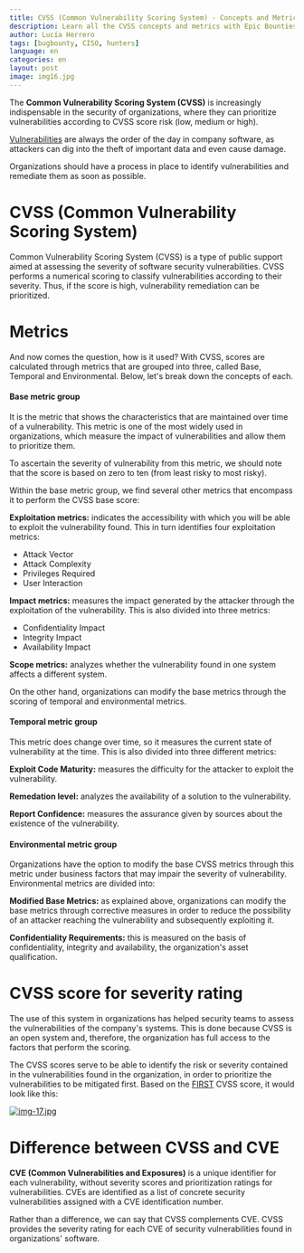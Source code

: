 ```yaml
---
title: CVSS (Common Vulnerability Scoring System) - Concepts and Metrics
description: Learn all the CVSS concepts and metrics with Epic Bounties.
author: Lucía Herrero
tags: [bugbounty, CISO, hunters]
language: en
categories: en
layout: post
image: img16.jpg
---
```


The <b>Common Vulnerability Scoring System (CVSS)</b> is increasingly indispensable in the security of organizations, where they can prioritize vulnerabilities according to CVSS score risk (low, medium or high).

<a href="https://www.epicbounties.com/es/common-ways-hacked-companies.html">Vulnerabilities</a> are always the order of the day in company software, as attackers can dig into the theft of important data and even cause damage.

Organizations should have a process in place to identify vulnerabilities and remediate them as soon as possible.

# CVSS (Common Vulnerability Scoring System)     

Common Vulnerability Scoring System (CVSS) is a type of public support aimed at assessing the severity of software security vulnerabilities. CVSS performs a numerical scoring to classify vulnerabilities according to their severity. Thus, if the score is high, vulnerability remediation can be prioritized. 

# Metrics

And now comes the question, how is it used? With CVSS, scores are calculated through metrics that are grouped into three, called Base, Temporal and Environmental. Below, let's break down the concepts of each.

#### Base metric group

It is the metric that shows the characteristics that are maintained over time of a vulnerability. This metric is one of the most widely used in organizations, which measure the impact of vulnerabilities and allow them to prioritize them.

To ascertain the severity of vulnerability from this metric, we should note that the score is based on zero to ten (from least risky to most risky). 

Within the base metric group, we find several other metrics that encompass it to perform the CVSS base score:

<b>Exploitation metrics:</b> indicates the accessibility with which you will be able to exploit the vulnerability found. This in turn identifies four exploitation metrics:

- Attack Vector 
- Attack Complexity 
- Privileges Required 
- User Interaction 

<b>Impact metrics:</b> measures the impact generated by the attacker through the exploitation of the vulnerability. This is also divided into three metrics: 

- Confidentiality Impact
- Integrity Impact
- Availability Impact

<b>Scope metrics:</b> analyzes whether the vulnerability found in one system affects a different system. 

On the other hand, organizations can modify the base metrics through the scoring of temporal and environmental metrics. 

#### Temporal metric group

This metric does change over time, so it measures the current state of vulnerability at the time. This is also divided into three different metrics:

<b>Exploit Code Maturity:</b> measures the difficulty for the attacker to exploit the vulnerability. 

<b>Remedation level:</b> analyzes the availability of a solution to the vulnerability. 

<b>Report Confidence:</b> measures the assurance given by sources about the existence of the vulnerability. 

#### Environmental metric group

Organizations have the option to modify the base CVSS metrics through this metric under business factors that may impair the severity of vulnerability. Environmental metrics are divided into:

<b>Modified Base Metrics:</b>  as explained above, organizations can modify the base metrics through corrective measures in order to reduce the possibility of an attacker reaching the vulnerability and subsequently exploiting it.

<b>Confidentiality Requirements:</b> this is measured on the basis of confidentiality, integrity and availability, the organization's asset qualification. 

# CVSS score for severity rating

The use of this system in organizations has helped security teams to assess the vulnerabilities of the company's systems. This is done because CVSS is an open system and, therefore, the organization has full access to the factors that perform the scoring. 

The CVSS scores serve to be able to identify the risk or severity contained in the vulnerabilities found in the organization, in order to prioritize the vulnerabilities to be mitigated first. Based on the <a href="https://www.first.org/">FIRST</a> CVSS score, it would look like this: 

[![img-17.jpg](https://i.postimg.cc/zGTnDcY7/img-17.jpg)](https://postimg.cc/Js4yPKnH)

# Difference between CVSS and CVE

<b>CVE (Common Vulnerabilities and Exposures)</b> is a unique identifier for each vulnerability, without severity scores and prioritization ratings for vulnerabilities. CVEs are identified as a list of concrete security vulnerabilities assigned with a CVE identification number.

Rather than a difference, we can say that CVSS complements CVE. CVSS provides the severity rating for each CVE of security vulnerabilities found in organizations' software. 
